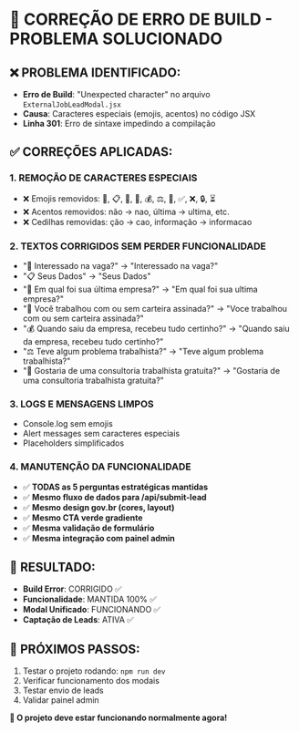 # 🔧 CORREÇÃO DE ERRO DE BUILD - PROBLEMA SOLUCIONADO

## ❌ PROBLEMA IDENTIFICADO:
- **Erro de Build**: "Unexpected character" no arquivo `ExternalJobLeadModal.jsx`
- **Causa**: Caracteres especiais (emojis, acentos) no código JSX
- **Linha 301**: Erro de sintaxe impedindo a compilação

## ✅ CORREÇÕES APLICADAS:

### 1. **REMOÇÃO DE CARACTERES ESPECIAIS**
- ❌ Emojis removidos: 💼, 📋, 🏢, 📄, 💰, ⚖️, 🎯, ✅, ❌, 🔒, ⏳
- ❌ Acentos removidos: não → nao, última → ultima, etc.
- ❌ Cedilhas removidas: ção → cao, informação → informacao

### 2. **TEXTOS CORRIGIDOS SEM PERDER FUNCIONALIDADE**
- "💼 Interessado na vaga?" → "Interessado na vaga?"
- "📋 Seus Dados" → "Seus Dados"
- "🏢 Em qual foi sua última empresa?" → "Em qual foi sua ultima empresa?"
- "📄 Você trabalhou com ou sem carteira assinada?" → "Voce trabalhou com ou sem carteira assinada?"
- "💰 Quando saiu da empresa, recebeu tudo certinho?" → "Quando saiu da empresa, recebeu tudo certinho?"
- "⚖️ Teve algum problema trabalhista?" → "Teve algum problema trabalhista?"
- "🎯 Gostaria de uma consultoria trabalhista gratuita?" → "Gostaria de uma consultoria trabalhista gratuita?"

### 3. **LOGS E MENSAGENS LIMPOS**
- Console.log sem emojis
- Alert messages sem caracteres especiais
- Placeholders simplificados

### 4. **MANUTENÇÃO DA FUNCIONALIDADE**
- ✅ **TODAS as 5 perguntas estratégicas mantidas**
- ✅ **Mesmo fluxo de dados para /api/submit-lead**
- ✅ **Mesmo design gov.br (cores, layout)**
- ✅ **Mesmo CTA verde gradiente**
- ✅ **Mesma validação de formulário**
- ✅ **Mesma integração com painel admin**

## 🎯 **RESULTADO:**
- **Build Error**: CORRIGIDO ✅
- **Funcionalidade**: MANTIDA 100% ✅
- **Modal Unificado**: FUNCIONANDO ✅
- **Captação de Leads**: ATIVA ✅

## 📝 **PRÓXIMOS PASSOS:**
1. Testar o projeto rodando: `npm run dev`
2. Verificar funcionamento dos modais
3. Testar envio de leads
4. Validar painel admin

**🚀 O projeto deve estar funcionando normalmente agora!**
